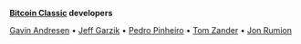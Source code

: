 **[Bitcoin Classic](Bitcoin_Classic.md) developers**

[Gavin Andresen](Gavin_Andresen.md) • [Jeff Garzik](Jeff_Garzik.md) • [Pedro Pinheiro](Pedro_Pinheiro.md) • [Tom Zander](Tom_Zander.md)  • [Jon Rumion](Jon_Rumion.md)

[Source]: https://github.com/bitcoinclassic/bitcoinclassic/releases/tag/v0.11.2.cl1
